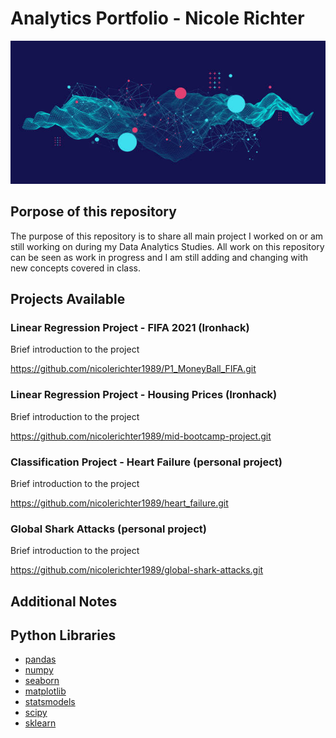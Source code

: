 # Analytics Portfolio - Nicole Richter

![data text](data.jpg)

## Porpose of this repository

The purpose of this repository is to share all main project I worked on or am still working on during my Data Analytics Studies.
All work on this repository can be seen as work in progress and I am still adding and changing with new concepts covered in class.

## Projects Available

### Linear Regression Project - FIFA 2021 (Ironhack)

Brief introduction to the project

https://github.com/nicolerichter1989/P1_MoneyBall_FIFA.git

### Linear Regression Project - Housing Prices (Ironhack)

Brief introduction to the project

https://github.com/nicolerichter1989/mid-bootcamp-project.git

### Classification Project - Heart Failure (personal project)

Brief introduction to the project

https://github.com/nicolerichter1989/heart_failure.git

### Global Shark Attacks (personal project)

Brief introduction to the project

https://github.com/nicolerichter1989/global-shark-attacks.git

## Additional Notes


## Python Libraries
- [pandas](https://pandas.pydata.org/)
- [numpy](https://numpy.org/)
- [seaborn](https://seaborn.pydata.org/)
- [matplotlib](https://matplotlib.org/)
- [statsmodels](https://www.statsmodels.org/stable/index.html)
- [scipy](https://www.scipy.org/)
- [sklearn](https://scikit-learn.org/stable/)
